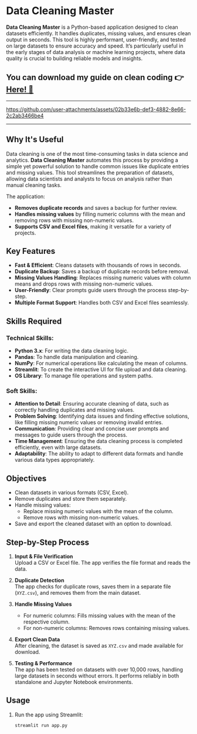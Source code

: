 # Data Cleaning Master

**Data Cleaning Master** is a Python-based application designed to clean datasets efficiently. It handles duplicates, missing values, and ensures clean output in seconds. This tool is highly performant, user-friendly, and tested on large datasets to ensure accuracy and speed. It’s particularly useful in the early stages of data analysis or machine learning projects, where data quality is crucial to building reliable models and insights.

## You can download my guide on clean coding 👉 [Here! 📂](https://github.com/user-attachments/files/19521950/Clean.Code.pdf)


---

https://github.com/user-attachments/assets/02b33e6b-def3-4882-8e66-2c2ab3466be4


---


## Why It's Useful

Data cleaning is one of the most time-consuming tasks in data science and analytics. **Data Cleaning Master** automates this process by providing a simple yet powerful solution to handle common issues like duplicate entries and missing values. This tool streamlines the preparation of datasets, allowing data scientists and analysts to focus on analysis rather than manual cleaning tasks.

The application:

- **Removes duplicate records** and saves a backup for further review.
- **Handles missing values** by filling numeric columns with the mean and removing rows with missing non-numeric values.
- **Supports CSV and Excel files**, making it versatile for a variety of projects.

## Key Features

- **Fast & Efficient**: Cleans datasets with thousands of rows in seconds.
- **Duplicate Backup**: Saves a backup of duplicate records before removal.
- **Missing Values Handling**: Replaces missing numeric values with column means and drops rows with missing non-numeric values.
- **User-Friendly**: Clear prompts guide users through the process step-by-step.
- **Multiple Format Support**: Handles both CSV and Excel files seamlessly.

## Skills Required

### Technical Skills:
- **Python 3.x**: For writing the data cleaning logic.
- **Pandas**: To handle data manipulation and cleaning.
- **NumPy**: For numerical operations like calculating the mean of columns.
- **Streamlit**: To create the interactive UI for file upload and data cleaning.
- **OS Library**: To manage file operations and system paths.

### Soft Skills:
- **Attention to Detail**: Ensuring accurate cleaning of data, such as correctly handling duplicates and missing values.
- **Problem Solving**: Identifying data issues and finding effective solutions, like filling missing numeric values or removing invalid entries.
- **Communication**: Providing clear and concise user prompts and messages to guide users through the process.
- **Time Management**: Ensuring the data cleaning process is completed efficiently, even with large datasets.
- **Adaptability**: The ability to adapt to different data formats and handle various data types appropriately.

## Objectives

- Clean datasets in various formats (CSV, Excel).
- Remove duplicates and store them separately.
- Handle missing values:
  - Replace missing numeric values with the mean of the column.
  - Remove rows with missing non-numeric values.
- Save and export the cleaned dataset with an option to download.

## Step-by-Step Process

1. **Input & File Verification**  
   Upload a CSV or Excel file. The app verifies the file format and reads the data.

2. **Duplicate Detection**  
   The app checks for duplicate rows, saves them in a separate file (`XYZ.csv`), and removes them from the main dataset.

3. **Handle Missing Values**  
   - For numeric columns: Fills missing values with the mean of the respective column.
   - For non-numeric columns: Removes rows containing missing values.

4. **Export Clean Data**  
   After cleaning, the dataset is saved as `XYZ.csv` and made available for download.

5. **Testing & Performance**  
   The app has been tested on datasets with over 10,000 rows, handling large datasets in seconds without errors. It performs reliably in both standalone and Jupyter Notebook environments.

## Usage

1. Run the app using Streamlit:
   ```bash
   streamlit run app.py

